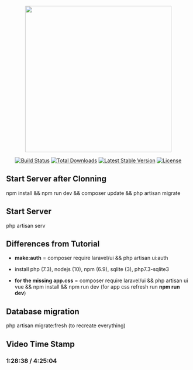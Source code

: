 <p align="center"><img src="https://res.cloudinary.com/dtfbvvkyp/image/upload/v1566331377/laravel-logolockup-cmyk-red.svg" width="400"></p>

<p align="center">
<a href="https://travis-ci.org/laravel/framework"><img src="https://travis-ci.org/laravel/framework.svg" alt="Build Status"></a>
<a href="https://packagist.org/packages/laravel/framework"><img src="https://poser.pugx.org/laravel/framework/d/total.svg" alt="Total Downloads"></a>
<a href="https://packagist.org/packages/laravel/framework"><img src="https://poser.pugx.org/laravel/framework/v/stable.svg" alt="Latest Stable Version"></a>
<a href="https://packagist.org/packages/laravel/framework"><img src="https://poser.pugx.org/laravel/framework/license.svg" alt="License"></a>
</p>

## Start Server after Clonning

npm install && npm run dev && composer update && php artisan migrate

## Start Server

php artisan serv

## Differences from Tutorial

- <b>make:auth</b> = composer require laravel/ui && php artisan ui:auth

- install php (7.3), nodejs (10), npm (6.9), sqlite (3), php7.3-sqlite3

- <b>for the missing app.css</b> = composer require laravel/ui && php artisan ui vue && npm install && npm run dev (for app css refresh run <b>npm run dev</b>)

## Database migration

php artisan migrate:fresh (to recreate everything)

## Video Time Stamp

### 1:28:38 / 4:25:04
